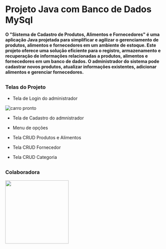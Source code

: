 # Projeto Java com Banco de Dados MySql

<h4>O <strong>"Sistema de Cadastro de Produtos, Alimentos e Fornecedores"</strong> é uma aplicação Java projetada para simplificar e agilizar o gerenciamento de produtos, alimentos e fornecedores em um ambiente de estoque. Este projeto oferece uma solução eficiente para o registro, armazenamento e recuperação de informações relacionadas a produtos, alimentos e fornecedores em um banco de dados. O administrador do sistema pode cadastrar novos produtos, atualizar informações existentes, adicionar alimentos e gerenciar fornecedores.</h4>

##
### Telas do Projeto

- Tela de Login do administrador
<img src=https://i.ibb.co/ysr01K0/Tela-de-Login.png alt="carro pronto">

- Tela de Cadastro do admnistrador
  <br>

- Menu de opções
  <br>

- Tela CRUD Produtos e Alimentos
  <br>

- Tela CRUD Fornecedor
  <br>

- Tela CRUD Categoria
  <br>
##
### Colaboradora
<a href="https://github.com/tat1546"><img src="https://avatars.githubusercontent.com/u/126589385?v" width="200px;" alt=""/>

